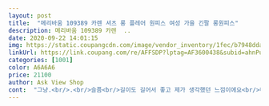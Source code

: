 ```yaml
---
layout: post 
title:  "메리바움 109389 카렌 셔츠 롱 플레어 원피스 여성 가을 긴팔 롱원피스" 
description: 메리바움 109389 카렌  ..
date: 2020-09-22 14:01:15 
img: https://static.coupangcdn.com/image/vendor_inventory/1fec/b7948dda1ebde671117f6f6c3e4e0256507050f91faa8f500c771153dfef.jpg 
linkUrl: https://link.coupang.com/re/AFFSDP?lptag=AF3600438&subid=ahnPublicAsk&pageKey=2128464452&itemId=3612638405&vendorItemId=71461036210&traceid=V0-113-de051579fe6fdc5d 
categories: [1001] 
color: A6A6A6 
price: 21100 
author: Ask View Shop 
cont:  "그냥.<br/>.<br/>슬픔<br/>길이도 길어서 좋고 제가 생각했던 느낌이에요<br/>더 추워지기전에 주구장창 입으려구요 ㅋㅋㅋㅋㅋ<br/>셔츠원피스 사고싶었는데 딱이네요<br/>완전 만족합니다 ㅋㅋㅋ<br/>이뻐요<br/>" 
---
```

